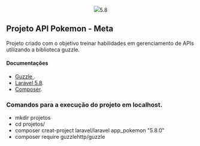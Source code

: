<p align="center"><img src="https://laravel.com/assets/img/components/logo-laravel.svg">5.8</p>



## Projeto API Pokemon - Meta

Projeto criado com o objetivo treinar habilidades em gerenciamento de APIs utilizando a biblioteca guzzle.



#### Documentações
- [Guzzle ](https://docs.guzzlephp.org/en/stable/index.html).
- [Laravel 5.8](https://laravel.com/docs/5.8).
- [Composer](https://getcomposer.org/doc/00-intro.md).
 
 
### Comandos para a execução do projeto em localhost. 
- mkdir projetos
- cd projetos/
- composer creat-project laravel/laravel app_pokemon "5.8.0"
- composer require guzzlehttp/guzzle
